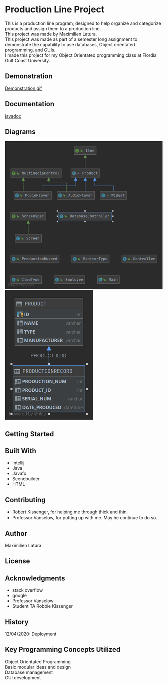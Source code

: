 # Production Line Project
This is a production line program, designed to help organize and categorize products and assign them to a production line.<br />
This project was made by Maximilien Latura.<br />
This project was made as part of a semester long assignment to demonstrate the capability to use databases, Object orientated programming, and GUIs.<br />
I made this project for my Object Orientated programming class at Flordia Gulf Coast University.<br />



## Demonstration
[Demonstration gif](resources/Demo.gif)

## Documentation
[javadoc](https://github.com/MaxJLat/ProductionProject/blob/master/Docs/index.html)

## Diagrams
![Class Diagram](https://github.com/MaxJLat/ProductionProject/blob/master/resources/Package%20blob.png)
![Database Diagrams](https://github.com/MaxJLat/ProductionProject/blob/master/resources/ProductionLineDB.png)
## Getting Started


## Built With
* Intellij
* Java
* Javafx
* Scenebuilder
* HTML

## Contributing
* Robert Kissenger, for helping me through thick and thin.
* Professor Vanselow, for putting up with me. May he continue to do so.

## Author
Maximilien Latura

## License


## Acknowledgments
* stack overflow
* google
* Professor Vanselow
* Student TA Robbie Kissenger

## History
12/04/2020: Deployment
## Key Programming Concepts Utilized
Object Orientated Programming <br />
Basic modular ideas and design <br />
Database management <br />
GUI development <br />


